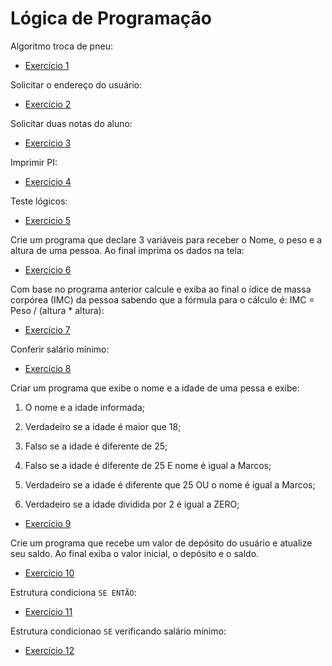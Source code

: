 # Lógica de Programação

Algoritmo troca de pneu:

- [Exercício 1](https://github.com/MatheusSGomes/beacademy-devstart-logicadeprogramacao/blob/main/Exerc%C3%ADcio%201%20-%20Algotirmo%20Troca%20de%20Pneu)

Solicitar o endereço do usuário:

- [Exercício 2](https://github.com/MatheusSGomes/beacademy-devstart-logicadeprogramacao/blob/main/Exerc%C3%ADcio%202.ALG)

Solicitar duas notas do aluno:

- [Exercício 3](https://github.com/MatheusSGomes/beacademy-devstart-logicadeprogramacao/blob/main/Exerc%C3%ADcio%203.ALG)

Imprimir PI:

- [Exercício 4](https://github.com/MatheusSGomes/beacademy-devstart-logicadeprogramacao/blob/main/Exerc%C3%ADcio%204.alg)

Teste lógicos:

- [Exercício 5](https://github.com/MatheusSGomes/beacademy-devstart-logicadeprogramacao/blob/main/Exerc%C3%ADcio%205.ALG)

Crie um programa que declare 3 variáveis para receber o Nome, o peso e a altura de uma pessoa. Ao final imprima os dados na tela:

- [Exercício 6](https://github.com/MatheusSGomes/beacademy-devstart-logicadeprogramacao/blob/main/Exerc%C3%ADcio%206.ALG)

Com base no programa anterior calcule e exiba ao final o ídice de massa corpórea (IMC) da pessoa sabendo que a fórmula para o cálculo é: IMC = Peso / (altura * altura):

- [Exercício 7](https://github.com/MatheusSGomes/beacademy-devstart-logicadeprogramacao/blob/main/Exerc%C3%ADcio%207.ALG)

Conferir salário mínimo:

- [Exercício 8](https://github.com/MatheusSGomes/beacademy-devstart-logicadeprogramacao/blob/main/Exerc%C3%ADcio%208.ALG)

Criar um programa que exibe o nome e a idade de uma pessa e exibe:

1. O nome e a idade informada;

2. Verdadeiro se a idade é maior que 18;

3. Falso se a idade é diferente de 25;

4. Falso se a idade é diferente de 25 E nome é igual a Marcos;

5. Verdadeiro se a idade é diferente que 25 OU o nome é igual a Marcos;

6. Verdadeiro se a idade dividida por 2 é igual a ZERO;
- [Exercício 9](https://github.com/MatheusSGomes/beacademy-devstart-logicadeprogramacao/blob/main/Exerc%C3%ADcio%209.ALG)

Crie um programa que recebe um valor de depósito do usuário e atualize seu saldo. Ao final exiba o valor inicial, o depósito e o saldo.

- [Exercício 10](https://github.com/MatheusSGomes/beacademy-devstart-logicadeprogramacao/blob/main/Exerc%C3%ADcio%2010.ALG)

Estrutura condiciona `SE ENTÃO`:

- [Exercício 11](https://github.com/MatheusSGomes/beacademy-devstart-logicadeprogramacao/blob/main/Exerc%C3%ADcio%2011.ALG)

Estrutura condicionao `SE` verificando salário mínimo:

- [Exercício 12](https://github.com/MatheusSGomes/beacademy-devstart-logicadeprogramacao/blob/main/Exerc%C3%ADcio%2012.ALG)
